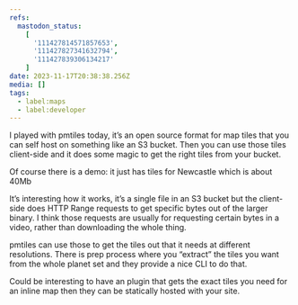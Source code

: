 ```yaml
---
refs:
  mastodon_status:
    [
      '111427814571857653',
      '111427827341632794',
      '111427839306134217'
    ]
date: 2023-11-17T20:38:38.256Z
media: []
tags:
  - label:maps
  - label:developer
---
```


<p>I played with pmtiles today, it’s an open source format for map tiles that you can self host on something like an S3 bucket. Then you can use those tiles client-side and it does some magic to get the right tiles from your bucket. </p><p>Of course there is a demo:  it just has tiles for Newcastle which is about 40Mb</p><p>  </p>

<p>It’s interesting how it works, it’s a single file in an S3 bucket but the client-side does HTTP Range requests to get specific bytes out of the larger binary. I think those requests are usually for requesting certain bytes in a video, rather than downloading the whole thing. </p><p>pmtiles can use those to get the tiles out that it needs at different resolutions. There is prep process where you “extract” the tiles you want from the whole planet set and they provide a nice CLI to do that.</p>

<p>Could be interesting to have an  plugin that gets the exact tiles you need for an inline map then they can be statically hosted with your site.</p>
